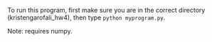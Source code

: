 To run this program, first make sure you are in the correct directory
(kristengarofali_hw4), then type ```python myprogram.py```.

Note: requires numpy.
